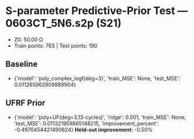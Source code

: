# S-parameter Predictive-Prior Test — 0603CT_5N6.s2p (S21)
- Z0: 50.00 Ω
- Train points: 763  |  Test points: 190

## Baseline
- {'model': 'poly_complex_logf(deg=3)', 'train_MSE': None, 'test_MSE': 0.011265962909989904}

## UFRF Prior
- {'model': 'poly+UF(deg=3,13-cycles)', 'ridge': 0.001, 'train_MSE': None, 'test_MSE': 0.011321959865148215, 'improvement_percent': -0.4970454421490824}
**Held-out improvement:** -0.50%